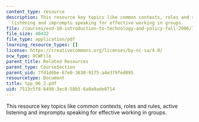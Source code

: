 ```yaml
---
content_type: resource
description: This resource key topics like common contexts, roles and rules, active
  listening and impromptu speaking for effective working in groups.
file: /courses/esd-10-introduction-to-technology-and-policy-fall-2006/7513c5f864983ec858b56a0a0ade0714_tpp_06_2.pdf
file_size: 46432
file_type: application/pdf
learning_resource_types: []
license: https://creativecommons.org/licenses/by-nc-sa/4.0/
ocw_type: OCWFile
parent_title: Related Resources
parent_type: CourseSection
parent_uid: 7fd1d6be-67e0-3630-9175-a4e379fed095
resourcetype: Document
title: tpp_06_2.pdf
uid: 7513c5f8-6498-3ec8-58b5-6a0a0ade0714
---
```

This resource key topics like common contexts, roles and rules, active listening and impromptu speaking for effective working in groups.